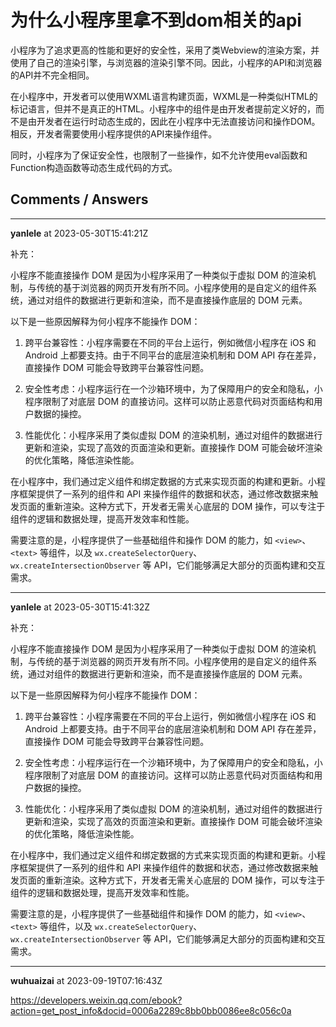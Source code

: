 # 为什么小程序里拿不到dom相关的api

小程序为了追求更高的性能和更好的安全性，采用了类Webview的渲染方案，并使用了自己的渲染引擎，与浏览器的渲染引擎不同。因此，小程序的API和浏览器的API并不完全相同。

在小程序中，开发者可以使用WXML语言构建页面，WXML是一种类似HTML的标记语言，但并不是真正的HTML。小程序中的组件是由开发者提前定义好的，而不是由开发者在运行时动态生成的，因此在小程序中无法直接访问和操作DOM。相反，开发者需要使用小程序提供的API来操作组件。

同时，小程序为了保证安全性，也限制了一些操作，如不允许使用eval函数和Function构造函数等动态生成代码的方式。

## Comments / Answers

---

**yanlele** at 2023-05-30T15:41:21Z

补充：

小程序不能直接操作 DOM 是因为小程序采用了一种类似于虚拟 DOM 的渲染机制，与传统的基于浏览器的网页开发有所不同。小程序使用的是自定义的组件系统，通过对组件的数据进行更新和渲染，而不是直接操作底层的 DOM 元素。

以下是一些原因解释为何小程序不能操作 DOM：

1. 跨平台兼容性：小程序需要在不同的平台上运行，例如微信小程序在 iOS 和 Android 上都要支持。由于不同平台的底层渲染机制和 DOM API 存在差异，直接操作 DOM 可能会导致跨平台兼容性问题。

2. 安全性考虑：小程序运行在一个沙箱环境中，为了保障用户的安全和隐私，小程序限制了对底层 DOM 的直接访问。这样可以防止恶意代码对页面结构和用户数据的操控。

3. 性能优化：小程序采用了类似虚拟 DOM 的渲染机制，通过对组件的数据进行更新和渲染，实现了高效的页面渲染和更新。直接操作 DOM 可能会破坏渲染的优化策略，降低渲染性能。

在小程序中，我们通过定义组件和绑定数据的方式来实现页面的构建和更新。小程序框架提供了一系列的组件和 API 来操作组件的数据和状态，通过修改数据来触发页面的重新渲染。这种方式下，开发者无需关心底层的 DOM 操作，可以专注于组件的逻辑和数据处理，提高开发效率和性能。

需要注意的是，小程序提供了一些基础组件和操作 DOM 的能力，如 `<view>`、`<text>` 等组件，以及 `wx.createSelectorQuery`、`wx.createIntersectionObserver` 等 API，它们能够满足大部分的页面构建和交互需求。

---

**yanlele** at 2023-05-30T15:41:32Z

补充：

小程序不能直接操作 DOM 是因为小程序采用了一种类似于虚拟 DOM 的渲染机制，与传统的基于浏览器的网页开发有所不同。小程序使用的是自定义的组件系统，通过对组件的数据进行更新和渲染，而不是直接操作底层的 DOM 元素。

以下是一些原因解释为何小程序不能操作 DOM：

1. 跨平台兼容性：小程序需要在不同的平台上运行，例如微信小程序在 iOS 和 Android 上都要支持。由于不同平台的底层渲染机制和 DOM API 存在差异，直接操作 DOM 可能会导致跨平台兼容性问题。

2. 安全性考虑：小程序运行在一个沙箱环境中，为了保障用户的安全和隐私，小程序限制了对底层 DOM 的直接访问。这样可以防止恶意代码对页面结构和用户数据的操控。

3. 性能优化：小程序采用了类似虚拟 DOM 的渲染机制，通过对组件的数据进行更新和渲染，实现了高效的页面渲染和更新。直接操作 DOM 可能会破坏渲染的优化策略，降低渲染性能。

在小程序中，我们通过定义组件和绑定数据的方式来实现页面的构建和更新。小程序框架提供了一系列的组件和 API 来操作组件的数据和状态，通过修改数据来触发页面的重新渲染。这种方式下，开发者无需关心底层的 DOM 操作，可以专注于组件的逻辑和数据处理，提高开发效率和性能。

需要注意的是，小程序提供了一些基础组件和操作 DOM 的能力，如 `<view>`、`<text>` 等组件，以及 `wx.createSelectorQuery`、`wx.createIntersectionObserver` 等 API，它们能够满足大部分的页面构建和交互需求。

---

**wuhuaizai** at 2023-09-19T07:16:43Z

https://developers.weixin.qq.com/ebook?action=get_post_info&docid=0006a2289c8bb0bb0086ee8c056c0a